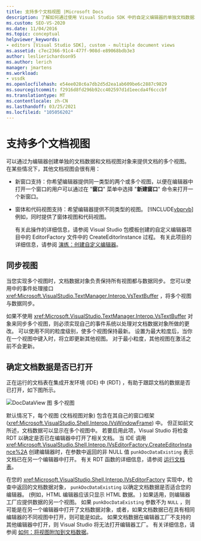 ```yaml
---
title: 支持多个文档视图 |Microsoft Docs
description: 了解如何通过使用 Visual Studio SDK 中的自定义编辑器的单独文档数据和文档视图对象来提供文档的多个视图。
ms.custom: SEO-VS-2020
ms.date: 11/04/2016
ms.topic: conceptual
helpviewer_keywords:
- editors [Visual Studio SDK], custom - multiple document views
ms.assetid: c7ec2366-91c4-477f-908d-e89068bdb3e3
author: leslierichardson95
ms.author: lerich
manager: jmartens
ms.workload:
- vssdk
ms.openlocfilehash: e54ee028c6a7db2d5d2ea1ab609be6c2887c9829
ms.sourcegitcommit: f2916d8fd296b92cc402597d1d1eecda4f6cccbf
ms.translationtype: MT
ms.contentlocale: zh-CN
ms.lasthandoff: 03/25/2021
ms.locfileid: "105056202"
---
```

# <a name="supporting-multiple-document-views"></a>支持多个文档视图
可以通过为编辑器创建单独的文档数据和文档视图对象来提供文档的多个视图。 在某些情况下，其他文档视图会很有用：

- 新窗口支持：你希望编辑器提供同一类型的两个或多个视图，以便在编辑器中打开一个窗口的用户可以通过在 "**窗口**" 菜单中选择 "**新建窗口**" 命令来打开一个新窗口。

- 窗体和代码视图支持：希望编辑器提供不同类型的视图。 [!INCLUDE[vbprvb](../code-quality/includes/vbprvb_md.md)]例如，同时提供了窗体视图和代码视图。

  有关此操作的详细信息，请参阅 Visual Studio 包模板创建的自定义编辑器项目中的 EditorFactory 文件中的 CreateEditorInstance 过程。 有关此项目的详细信息，请参阅 [演练：创建自定义编辑器](../extensibility/walkthrough-creating-a-custom-editor.md)。

## <a name="synchronizing-views"></a>同步视图
 当您实现多个视图时，文档数据对象负责保持所有视图都与数据同步。 您可以使用中的事件处理接口 <xref:Microsoft.VisualStudio.TextManager.Interop.VsTextBuffer> ，将多个视图与数据同步。

 如果不使用 <xref:Microsoft.VisualStudio.TextManager.Interop.VsTextBuffer> 对象来同步多个视图，则必须实现自己的事件系统以处理对文档数据对象所做的更改。 可以使用不同的粒度级别，使多个视图保持最新。 设置为最大粒度后，当你在一个视图中键入时，将立即更新其他视图。 对于最小粒度，其他视图在激活之前不会更新。

## <a name="determining-whether-document-data-is-already-open"></a>确定文档数据是否已打开
 正在运行的文档表在集成开发环境 (IDE) 中 (RDT) ，有助于跟踪文档的数据是否已打开，如下图所示。

 ![DocDataView 图](../extensibility/media/docdataview.gif "Docdataview") 多个视图

 默认情况下，每个视图 (文档视图对象) 包含在其自己的窗口框架 (<xref:Microsoft.VisualStudio.Shell.Interop.IVsWindowFrame>) 中。 但正如前文所述，文档数据可以显示在多个视图中。 若要启用此项，Visual Studio 将检查 RDT 以确定是否已在编辑器中打开了相关文档。 当 IDE 调用 <xref:Microsoft.VisualStudio.Shell.Interop.IVsEditorFactory.CreateEditorInstance%2A> 创建编辑器时，在参数中返回的非 NULL 值 `punkDocDataExisting` 表示文档已在另一个编辑器中打开。 有关 RDT 函数的详细信息，请参阅 [运行文档表](../extensibility/internals/running-document-table.md)。

 在您的 <xref:Microsoft.VisualStudio.Shell.Interop.IVsEditorFactory> 实现中，检查中返回的文档数据对象， `punkDocDataExisting` 以确定文档数据是否适合您的编辑器。  (例如，HTML 编辑器应该只显示 HTML 数据。 ) 如果适用，则编辑器工厂应提供数据的另一个视图。 如果 `punkDocDataExisting` 参数不为 `NULL` ，则可能是在另一个编辑器中打开了文档数据对象，或者，如果文档数据已在具有相同编辑器的不同视图中打开，则可能是如此。 如果文档数据在编辑器工厂不支持的其他编辑器中打开，则 Visual Studio 将无法打开编辑器工厂。 有关详细信息，请参阅 [如何：将视图附加到文档数据](../extensibility/how-to-attach-views-to-document-data.md)。
